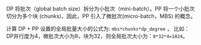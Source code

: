 



DP 将批次（global batch size）拆分为小批次（mini-batch）。PP 将一个小批次切分为多个块 (chunks)，因此，PP 引入了微批次(micro-batch，MBS) 的概念。

计算 DP + PP 设置的全局批量大小的公式为: `mbs*chunks*dp_degree` ， 比如：DP并行度为4，微批次大小为8，块为32，则全局批次大小为：`8*32*4=1024`。



